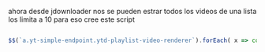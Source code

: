 ahora desde jdownloader nos se pueden estrar todos los videos de una lista los limita a 10 para eso cree este script 

~~~javascript

$$(`a.yt-simple-endpoint.ytd-playlist-video-renderer`).forEach( x => console.log(x.href))

~~~
